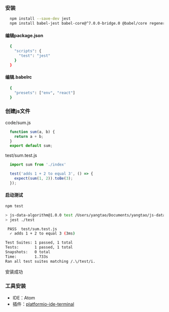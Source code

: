 ### 安装

```bash
  npm install --save-dev jest
  npm install babel-jest babel-core@^7.0.0-bridge.0 @babel/core regenerator-runtime babel-preset-env
```

#### 编辑package.json

```bash
  {
    "scripts": {
      "test": "jest"
    }
  }
```

#### 编辑.babelrc

```bash
  {
    "presets": ["env", "react"]
  }
```

### 创建js文件

code/sum.js

```js
  function sum(a, b) {
    return a + b;
  }
  export default sum;
```

test/sum.test.js

```js
  import sum from './index'

  test('adds 1 + 2 to equal 3', () => {
    expect(sum(1, 2)).toBe(3);
  });
```

#### 启动测试

```bash
npm test

> js-data-algorithm@1.0.0 test /Users/yangtao/Documents/yangtao/js-data-algorithm
> jest ./test

 PASS  test/sum.test.js
  ✓ adds 1 + 2 to equal 3 (3ms)

Test Suites: 1 passed, 1 total
Tests:       1 passed, 1 total
Snapshots:   0 total
Time:        1.733s
Ran all test suites matching /.\/test/i.
```

安装成功

### 工具安装

- IDE：Atom
- 插件：[platformio-ide-terminal](https://github.com/platformio/platformio-atom-ide-terminal)

